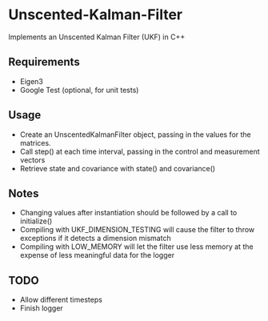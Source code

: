 # Unscented-Kalman-Filter
Implements an Unscented Kalman Filter (UKF) in C++

## Requirements
 - Eigen3
 - Google Test (optional, for unit tests)

## Usage
 - Create an UnscentedKalmanFilter object, passing in the values for the matrices.
 - Call step() at each time interval, passing in the control and measurement vectors
 - Retrieve state and covariance with state() and covariance()

## Notes
 - Changing values after instantiation should be followed by a call to initialize()
 - Compiling with UKF\_DIMENSION\_TESTING will cause the filter to throw exceptions if it detects a dimension mismatch
 - Compiling with LOW\_MEMORY will let the filter use less memory at the expense of less meaningful data for the logger

## TODO
 - Allow different timesteps
 - Finish logger

